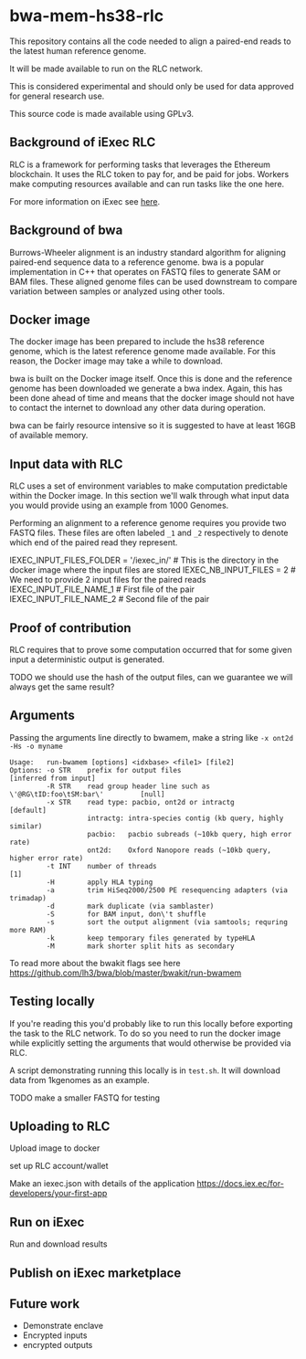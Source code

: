 # bwa-mem-hs38-rlc

This repository contains all the code needed to align a paired-end reads to 
the latest human reference genome.

It will be made available to run on the RLC network.

This is considered experimental and should only be used for data approved for
general research use.

This source code is made available using GPLv3.

## Background of iExec RLC

RLC is a framework for performing tasks that leverages the Ethereum blockchain. It 
uses the RLC token to pay for, and be paid for jobs. Workers make computing resources 
available and can run tasks like the one here.

For more information on iExec see [here](https://iex.ec).

## Background of bwa

Burrows-Wheeler alignment is an industry standard algorithm for aligning paired-end 
sequence data to a reference genome. bwa is a popular implementation in C++ that operates 
on FASTQ files to generate SAM or BAM files. These aligned genome files can be used downstream 
to compare variation between samples or analyzed using other tools.

## Docker image

The docker image has been prepared to include the hs38 reference genome, which is the latest
reference genome made available. For this reason, the Docker image may take a while to download.

bwa is built on the Docker image itself. Once this is done and the reference genome has been 
downloaded we generate a bwa index. Again, this has been done ahead of time and means that 
the docker image should not have to contact the internet to download any other data during 
operation.

bwa can be fairly resource intensive so it is suggested to have at least 16GB of available memory.

## Input data with RLC

RLC uses a set of environment variables to make computation predictable within the Docker 
image.  In this section we'll walk through what input data you would provide using an example
from 1000 Genomes.

Performing an alignment to a reference genome requires you provide two FASTQ files. These files 
are often labeled `_1` and `_2` respectively to denote which end of the paired read they represent. 

IEXEC_INPUT_FILES_FOLDER = '/iexec_in/' # This is the directory in the docker image where the input files are stored
IEXEC_NB_INPUT_FILES = 2 # We need to provide 2 input files for the paired reads
IEXEC_INPUT_FILE_NAME_1 # First file of the pair
IEXEC_INPUT_FILE_NAME_2 # Second file of the pair

## Proof of contribution

RLC requires that to prove some computation occurred that for some given input a deterministic output 
is generated. 

TODO we should use the hash of the output files, can we guarantee we will always get the same result?

## Arguments

Passing the arguments line directly to bwamem, make a string like `-x ont2d -Hs -o myname`

```
Usage:   run-bwamem [options] <idxbase> <file1> [file2]
Options: -o STR    prefix for output files                       [inferred from input]
         -R STR    read group header line such as \'@RG\tID:foo\tSM:bar\'         [null]
         -x STR    read type: pacbio, ont2d or intractg                      [default]
                   intractg: intra-species contig (kb query, highly similar)
                   pacbio:   pacbio subreads (~10kb query, high error rate)
                   ont2d:    Oxford Nanopore reads (~10kb query, higher error rate)
         -t INT    number of threads                                               [1]
         -H        apply HLA typing
         -a        trim HiSeq2000/2500 PE resequencing adapters (via trimadap)
         -d        mark duplicate (via samblaster)
         -S        for BAM input, don\'t shuffle
         -s        sort the output alignment (via samtools; requring more RAM)
         -k        keep temporary files generated by typeHLA
         -M        mark shorter split hits as secondary
```

To read more about the bwakit flags see here https://github.com/lh3/bwa/blob/master/bwakit/run-bwamem

## Testing locally

If you're reading this you'd probably like to run this locally before exporting the task
to the RLC network. To do so you need to run the docker image while explicitly setting the arguments 
that would otherwise be provided via RLC.

A script demonstrating running this locally is in `test.sh`. It will download data from 1kgenomes as
an example.

TODO make a smaller FASTQ for testing

## Uploading to RLC

Upload image to docker

set up RLC account/wallet

Make an iexec.json with details of the application https://docs.iex.ec/for-developers/your-first-app

## Run on iExec

Run and download results

## Publish on iExec marketplace

## Future work

* Demonstrate enclave
* Encrypted inputs
* encrypted outputs
